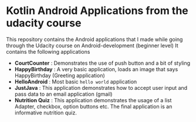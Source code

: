 # Kotlin Android Applications from the udacity course

This repository contains the Android applications that I made while going through the Udacity course on Android-development (beginner level)
It contains the following applications
 - **CourtCounter** : Demonstrates the use of push button and a bit of styling
 - **HappyBirthday** : A very basic application, loads an image that says HappyBirthday (Greeting application)
 - **HelloAndroid** : Most basic `hello world` application
 - **JustJava** : This application demonstrates how to accept user input and pass data to an email application (gmail)
 - **Nutrition Quiz** : This application demonstrates the usage of a list Adapter, checkbox, option buttons etc. The final application is an informative nutrition quiz.
